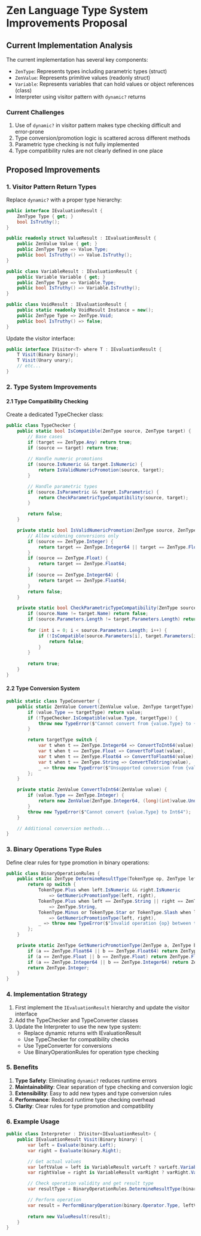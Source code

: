 # Zen Language Type System Improvements Proposal

## Current Implementation Analysis

The current implementation has several key components:
- `ZenType`: Represents types including parametric types (struct)
- `ZenValue`: Represents primitive values (readonly struct)
- `Variable`: Represents variables that can hold values or object references (class)
- Interpreter using visitor pattern with `dynamic?` returns

### Current Challenges

1. Use of `dynamic?` in visitor pattern makes type checking difficult and error-prone
2. Type conversion/promotion logic is scattered across different methods
3. Parametric type checking is not fully implemented
4. Type compatibility rules are not clearly defined in one place

## Proposed Improvements

### 1. Visitor Pattern Return Types

Replace `dynamic?` with a proper type hierarchy:

```csharp
public interface IEvaluationResult {
    ZenType Type { get; }
    bool IsTruthy();
}

public readonly struct ValueResult : IEvaluationResult {
    public ZenValue Value { get; }
    public ZenType Type => Value.Type;
    public bool IsTruthy() => Value.IsTruthy();
}

public class VariableResult : IEvaluationResult {
    public Variable Variable { get; }
    public ZenType Type => Variable.Type;
    public bool IsTruthy() => Variable.IsTruthy();
}

public class VoidResult : IEvaluationResult {
    public static readonly VoidResult Instance = new();
    public ZenType Type => ZenType.Void;
    public bool IsTruthy() => false;
}
```

Update the visitor interface:
```csharp
public interface IVisitor<T> where T : IEvaluationResult {
    T Visit(Binary binary);
    T Visit(Unary unary);
    // etc...
}
```

### 2. Type System Improvements

#### 2.1 Type Compatibility Checking

Create a dedicated TypeChecker class:

```csharp
public class TypeChecker {
    public static bool IsCompatible(ZenType source, ZenType target) {
        // Base cases
        if (target == ZenType.Any) return true;
        if (source == target) return true;
        
        // Handle numeric promotions
        if (source.IsNumeric && target.IsNumeric) {
            return IsValidNumericPromotion(source, target);
        }

        // Handle parametric types
        if (source.IsParametric && target.IsParametric) {
            return CheckParametricTypeCompatibility(source, target);
        }

        return false;
    }

    private static bool IsValidNumericPromotion(ZenType source, ZenType target) {
        // Allow widening conversions only
        if (source == ZenType.Integer) {
            return target == ZenType.Integer64 || target == ZenType.Float || target == ZenType.Float64;
        }
        if (source == ZenType.Float) {
            return target == ZenType.Float64;
        }
        if (source == ZenType.Integer64) {
            return target == ZenType.Float64;
        }
        return false;
    }

    private static bool CheckParametricTypeCompatibility(ZenType source, ZenType target) {
        if (source.Name != target.Name) return false;
        if (source.Parameters.Length != target.Parameters.Length) return false;
        
        for (int i = 0; i < source.Parameters.Length; i++) {
            if (!IsCompatible(source.Parameters[i], target.Parameters[i])) {
                return false;
            }
        }
        
        return true;
    }
}
```

#### 2.2 Type Conversion System

```csharp
public static class TypeConverter {
    public static ZenValue Convert(ZenValue value, ZenType targetType) {
        if (value.Type == targetType) return value;
        if (!TypeChecker.IsCompatible(value.Type, targetType)) {
            throw new TypeError($"Cannot convert from {value.Type} to {targetType}");
        }

        return targetType switch {
            var t when t == ZenType.Integer64 => ConvertToInt64(value),
            var t when t == ZenType.Float => ConvertToFloat(value),
            var t when t == ZenType.Float64 => ConvertToFloat64(value),
            var t when t == ZenType.String => ConvertToString(value),
            _ => throw new TypeError($"Unsupported conversion from {value.Type} to {targetType}")
        };
    }

    private static ZenValue ConvertToInt64(ZenValue value) {
        if (value.Type == ZenType.Integer) {
            return new ZenValue(ZenType.Integer64, (long)(int)value.Underlying);
        }
        throw new TypeError($"Cannot convert {value.Type} to Int64");
    }

    // Additional conversion methods...
}
```

### 3. Binary Operations Type Rules

Define clear rules for type promotion in binary operations:

```csharp
public class BinaryOperationRules {
    public static ZenType DetermineResultType(TokenType op, ZenType left, ZenType right) {
        return op switch {
            TokenType.Plus when left.IsNumeric && right.IsNumeric 
                => GetNumericPromotionType(left, right),
            TokenType.Plus when left == ZenType.String || right == ZenType.String 
                => ZenType.String,
            TokenType.Minus or TokenType.Star or TokenType.Slash when left.IsNumeric && right.IsNumeric 
                => GetNumericPromotionType(left, right),
            _ => throw new TypeError($"Invalid operation {op} between types {left} and {right}")
        };
    }

    private static ZenType GetNumericPromotionType(ZenType a, ZenType b) {
        if (a == ZenType.Float64 || b == ZenType.Float64) return ZenType.Float64;
        if (a == ZenType.Float || b == ZenType.Float) return ZenType.Float;
        if (a == ZenType.Integer64 || b == ZenType.Integer64) return ZenType.Integer64;
        return ZenType.Integer;
    }
}
```

### 4. Implementation Strategy

1. First implement the `IEvaluationResult` hierarchy and update the visitor interface
2. Add the TypeChecker and TypeConverter classes
3. Update the Interpreter to use the new type system:
   - Replace dynamic returns with IEvaluationResult
   - Use TypeChecker for compatibility checks
   - Use TypeConverter for conversions
   - Use BinaryOperationRules for operation type checking

### 5. Benefits

1. **Type Safety**: Eliminating `dynamic?` reduces runtime errors
2. **Maintainability**: Clear separation of type checking and conversion logic
3. **Extensibility**: Easy to add new types and type conversion rules
4. **Performance**: Reduced runtime type checking overhead
5. **Clarity**: Clear rules for type promotion and compatibility

### 6. Example Usage

```csharp
public class Interpreter : IVisitor<IEvaluationResult> {
    public IEvaluationResult Visit(Binary binary) {
        var left = Evaluate(binary.Left);
        var right = Evaluate(binary.Right);

        // Get actual values
        var leftValue = left is VariableResult varLeft ? varLeft.Variable.GetZenValue() : ((ValueResult)left).Value;
        var rightValue = right is VariableResult varRight ? varRight.Variable.GetZenValue() : ((ValueResult)right).Value;

        // Check operation validity and get result type
        var resultType = BinaryOperationRules.DetermineResultType(binary.Operator.Type, leftValue.Type, rightValue.Type);

        // Perform operation
        var result = PerformBinaryOperation(binary.Operator.Type, leftValue, rightValue);
        
        return new ValueResult(result);
    }
}
